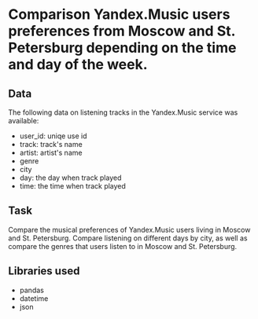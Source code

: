 # Comparison Yandex.Music users preferences from Moscow and St. Petersburg depending on the time and day of the week.

## Data
The following data on listening tracks in the Yandex.Music service was available:

- user_id: uniqe use id
- track: track's name
- artist: artist's name
- genre
- city
- day: the day when track played
- time: the time when track played

## Task
Compare the musical preferences of Yandex.Music users living in Moscow and St. Petersburg.
Compare listening on different days by city, as well as compare the genres that users listen to in Moscow and St. Petersburg.

## Libraries used
- pandas
- datetime
- json
